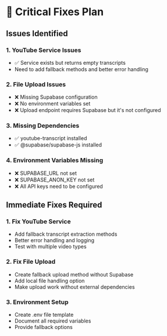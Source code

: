 # 🚨 Critical Fixes Plan

## Issues Identified

### 1. YouTube Service Issues
- ✅ Service exists but returns empty transcripts
- Need to add fallback methods and better error handling

### 2. File Upload Issues
- ❌ Missing Supabase configuration
- ❌ No environment variables set
- ❌ Upload endpoint requires Supabase but it's not configured

### 3. Missing Dependencies
- ✅ youtube-transcript installed
- ✅ @supabase/supabase-js installed

### 4. Environment Variables Missing
- ❌ SUPABASE_URL not set
- ❌ SUPABASE_ANON_KEY not set
- ❌ All API keys need to be configured

## Immediate Fixes Required

### 1. Fix YouTube Service
- Add fallback transcript extraction methods
- Better error handling and logging
- Test with multiple video types

### 2. Fix File Upload
- Create fallback upload method without Supabase
- Add local file handling option
- Make upload work without external dependencies

### 3. Environment Setup
- Create .env file template
- Document all required variables
- Provide fallback options